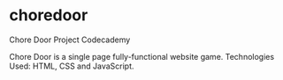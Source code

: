 # choredoor
Chore Door Project Codecademy

Chore Door is a single page fully-functional website game.
Technologies Used: HTML, CSS and JavaScript.
